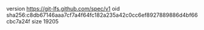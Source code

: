 version https://git-lfs.github.com/spec/v1
oid sha256:c8db67146aaa7cf7a4f64fc182a235a42c0cc6ef8927889886d4bf66cbc7a24f
size 19205
